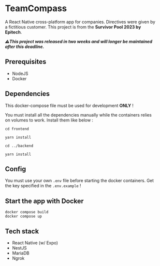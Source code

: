 # TeamCompass

A React Native cross-platform app for companies. Directives were given by a fictitious customer. This project is from the **Survivor Pool 2023 by Epitech**.

***⚠️This project was released in two weeks and will longer be maintained after this deadline.***
## Prerequisites
- NodeJS
- Docker

## Dependencies
This docker-compose file must be used for development **ONLY** !

You must install all the dependencies manually while the containers relies on volumes to work. Install them like below :

    cd frontend

    yarn install

    cd ../backend

    yarn install

## Config

You must use your own `.env` file before starting the docker containers.
Get the key specified in the `.env.example` !

## Start the app with Docker

    docker compose build
    docker compose up

## Tech stack

- React Native (w/ Expo)
- NestJS
- MariaDB
- Ngrok



